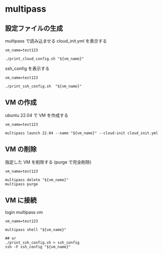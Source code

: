 # multipass

## 設定ファイルの生成

multipass で読み込ませる cloud_init.yml を表示する

```shell
vm_name=test123

./print_cloud_config.sh "${vm_name}"
```

ssh_config を表示する

```shell
vm_name=test123

./print_ssh_config.sh  "${vm_name}"
```

## VM の作成

ubuntu 22.04 で VM を作成する

```shell
vm_name=test123

multipass launch 22.04 --name "${vm_name}" --cloud-init cloud_init.yml
```

## VM の削除

指定した VM を削除する (purge で完全削除)

```shell
vm_name=test123

multipass delete "${vm_name}"
multipass purge
```

## VM に接続

login multipass vm

```shell
vm_name=test123

multipass shell "${vm_name}"

## or
./print_ssh_config.sh > ssh_config
ssh -F ssh_config "${vm_name}"
```
